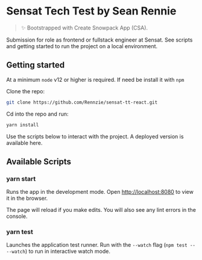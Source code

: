 # Sensat Tech Test by Sean Rennie

> ✨ Bootstrapped with Create Snowpack App (CSA).

Submission for role as frontend or fullstack engineer at Sensat. See scripts and getting started to run the project on a local environment.

## Getting started

At a minimum `node` v12 or higher is required. If need be install it with `npm`

Clone the repo:

```bash
git clone https://github.com/Rennzie/sensat-tt-react.git
```

Cd into the repo and run:

```bash
yarn install
```

Use the scripts below to interact with the project. A deployed version is available here.

## Available Scripts

### yarn start

Runs the app in the development mode.
Open <http://localhost:8080> to view it in the browser.

The page will reload if you make edits.
You will also see any lint errors in the console.

### yarn test

Launches the application test runner.
Run with the `--watch` flag (`npm test -- --watch`) to run in interactive watch mode.
